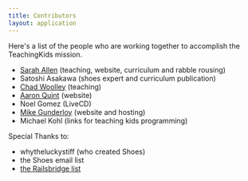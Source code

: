 ```yaml
---
title: Contributors
layout: application
---
```

Here's a list of the people who are working together to accomplish the TeachingKids mission.
* [Sarah Allen](http://www.ultrasaurus.com) (teaching, website, curriculum and rabble rousing)
* Satoshi Asakawa (shoes expert and curriculum publication)
* [Chad Woolley](http://thewoolleyweb.com/) (teaching)
* [Aaron Quint](http://www.quirkey.com/) (website)
* Noel Gomez (LiveCD)
* [Mike Gunderloy](http://afreshcup.com/) (website and hosting)
* Michael Kohl (links for teaching kids programming)


Special Thanks to: 
* whytheluckystiff (who created Shoes)
* the Shoes email list
* [the Railsbridge list](http://groups.google.com/group/railsbridge)


